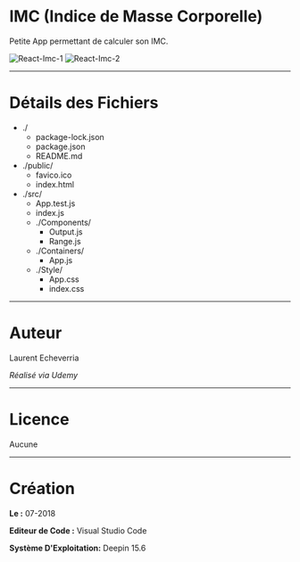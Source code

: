 # IMC (Indice de Masse Corporelle)

Petite App permettant de calculer son IMC.

![React-Imc-1](https://preview.ibb.co/h9ib2e/Deepin_Capture_cran_20180818095601.png)
![React-Imc-2](https://preview.ibb.co/g5RJFz/Deepin_Capture_cran_20180818095621.png)

---

# Détails des Fichiers

* ./
    * package-lock.json
    * package.json
    * README.md
* ./public/
    * favico.ico
    * index.html
* ./src/
    * App.test.js
    * index.js
    * ./Components/
        * Output.js
        * Range.js
    * ./Containers/
        * App.js
    * ./Style/
      * App.css
      * index.css

---

# Auteur

Laurent Echeverria

_Réalisé via Udemy_

---

# Licence

Aucune

---

# Création

**Le :** 07-2018

**Editeur de Code :** Visual Studio Code

**Système D'Exploitation:** Deepin 15.6
